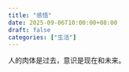 ```yaml
---
title: "感悟"
date: 2025-09-06T10:00:00+08:00
draft: false
categories: ["生活"]
---
```


人的肉体是过去，意识是现在和未来。